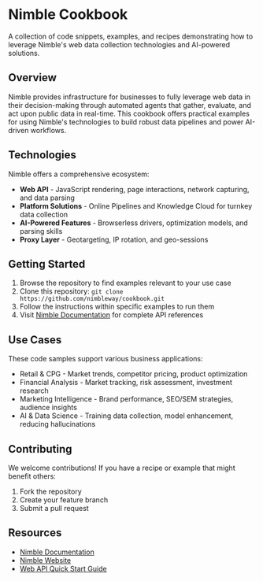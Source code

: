 # Nimble Cookbook

A collection of code snippets, examples, and recipes demonstrating how to leverage Nimble's web data collection technologies and AI-powered solutions.

## Overview

Nimble provides infrastructure for businesses to fully leverage web data in their decision-making through automated agents that gather, evaluate, and act upon public data in real-time. This cookbook offers practical examples for using Nimble's technologies to build robust data pipelines and power AI-driven workflows.

## Technologies

Nimble offers a comprehensive ecosystem:

- **Web API** - JavaScript rendering, page interactions, network capturing, and data parsing
- **Platform Solutions** - Online Pipelines and Knowledge Cloud for turnkey data collection
- **AI-Powered Features** - Browserless drivers, optimization models, and parsing skills
- **Proxy Layer** - Geotargeting, IP rotation, and geo-sessions

## Getting Started

1. Browse the repository to find examples relevant to your use case
2. Clone this repository: `git clone https://github.com/nimbleway/cookbook.git`
3. Follow the instructions within specific examples to run them
4. Visit [Nimble Documentation](https://docs.nimbleway.com/) for complete API references

## Use Cases

These code samples support various business applications:

- Retail & CPG - Market trends, competitor pricing, product optimization
- Financial Analysis - Market tracking, risk assessment, investment research
- Marketing Intelligence - Brand performance, SEO/SEM strategies, audience insights
- AI & Data Science - Training data collection, model enhancement, reducing hallucinations

## Contributing

We welcome contributions! If you have a recipe or example that might benefit others:

1. Fork the repository
2. Create your feature branch
3. Submit a pull request

## Resources

- [Nimble Documentation](https://docs.nimbleway.com/)
- [Nimble Website](https://www.nimbleway.com/)
- [Web API Quick Start Guide](https://docs.nimbleway.com/web-api-quick-start)